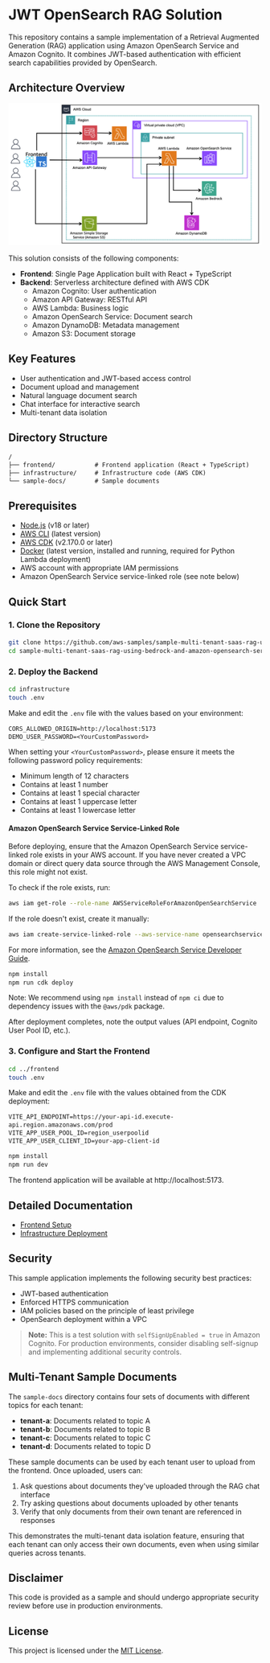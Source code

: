 # JWT OpenSearch RAG Solution

This repository contains a sample implementation of a Retrieval Augmented Generation (RAG) application using Amazon OpenSearch Service and Amazon Cognito. It combines JWT-based authentication with efficient search capabilities provided by OpenSearch.

## Architecture Overview

![Architecture Diagram](./architecture-diagram.png)

This solution consists of the following components:

- **Frontend**: Single Page Application built with React + TypeScript
- **Backend**: Serverless architecture defined with AWS CDK
  - Amazon Cognito: User authentication
  - Amazon API Gateway: RESTful API
  - AWS Lambda: Business logic
  - Amazon OpenSearch Service: Document search
  - Amazon DynamoDB: Metadata management
  - Amazon S3: Document storage

## Key Features

- User authentication and JWT-based access control
- Document upload and management
- Natural language document search
- Chat interface for interactive search
- Multi-tenant data isolation

## Directory Structure

```
/
├── frontend/           # Frontend application (React + TypeScript)
├── infrastructure/     # Infrastructure code (AWS CDK)
└── sample-docs/        # Sample documents
```

## Prerequisites

- [Node.js](https://nodejs.org/) (v18 or later)
- [AWS CLI](https://aws.amazon.com/cli/) (latest version)
- [AWS CDK](https://aws.amazon.com/cdk/) (v2.170.0 or later)
- [Docker](https://www.docker.com/) (latest version, installed and running, required for Python Lambda deployment)
- AWS account with appropriate IAM permissions
- Amazon OpenSearch Service service-linked role (see note below)

## Quick Start


### 1. Clone the Repository

```bash
git clone https://github.com/aws-samples/sample-multi-tenant-saas-rag-using-bedrock-and-amazon-opensearch-service-with-jwt.git
cd sample-multi-tenant-saas-rag-using-bedrock-and-amazon-opensearch-service-with-jwt
```

### 2. Deploy the Backend

```bash
cd infrastructure
touch .env
```

Make and edit the `.env` file with the values based on your environment:

```
CORS_ALLOWED_ORIGIN=http://localhost:5173
DEMO_USER_PASSWORD=<YourCustomPassword>
```

When setting your `<YourCustomPassword>`, please ensure it meets the following password policy requirements:
- Minimum length of 12 characters
- Contains at least 1 number
- Contains at least 1 special character
- Contains at least 1 uppercase letter
- Contains at least 1 lowercase letter

#### Amazon OpenSearch Service Service-Linked Role

Before deploying, ensure that the Amazon OpenSearch Service service-linked role exists in your AWS account. If you have never created a VPC domain or direct query data source through the AWS Management Console, this role might not exist.

To check if the role exists, run:

```bash
aws iam get-role --role-name AWSServiceRoleForAmazonOpenSearchService
```

If the role doesn't exist, create it manually:

```bash
aws iam create-service-linked-role --aws-service-name opensearchservice.amazonaws.com
```

For more information, see the [Amazon OpenSearch Service Developer Guide](https://docs.aws.amazon.com/opensearch-service/latest/developerguide/slr-aos.html#create-slr).

```bash
npm install
npm run cdk deploy
```

Note: We recommend using `npm install` instead of `npm ci` due to dependency issues with the `@aws/pdk` package.

After deployment completes, note the output values (API endpoint, Cognito User Pool ID, etc.).

### 3. Configure and Start the Frontend

```bash
cd ../frontend
touch .env
```

Make and edit the `.env` file with the values obtained from the CDK deployment:

```
VITE_API_ENDPOINT=https://your-api-id.execute-api.region.amazonaws.com/prod
VITE_APP_USER_POOL_ID=region_userpoolid
VITE_APP_USER_CLIENT_ID=your-app-client-id
```

```bash
npm install
npm run dev
```

The frontend application will be available at http://localhost:5173.

## Detailed Documentation

- [Frontend Setup](./frontend/README.md)
- [Infrastructure Deployment](./infrastructure/README.md)

## Security

This sample application implements the following security best practices:

- JWT-based authentication
- Enforced HTTPS communication
- IAM policies based on the principle of least privilege
- OpenSearch deployment within a VPC

> **Note:** This is a test solution with `selfSignUpEnabled = true` in Amazon Cognito. For production environments, consider disabling self-signup and implementing additional security controls.

## Multi-Tenant Sample Documents

The `sample-docs` directory contains four sets of documents with different topics for each tenant:

- **tenant-a**: Documents related to topic A
- **tenant-b**: Documents related to topic B
- **tenant-c**: Documents related to topic C
- **tenant-d**: Documents related to topic D

These sample documents can be used by each tenant user to upload from the frontend. Once uploaded, users can:

1. Ask questions about documents they've uploaded through the RAG chat interface
2. Try asking questions about documents uploaded by other tenants
3. Verify that only documents from their own tenant are referenced in responses

This demonstrates the multi-tenant data isolation feature, ensuring that each tenant can only access their own documents, even when using similar queries across tenants.

## Disclaimer

This code is provided as a sample and should undergo appropriate security review before use in production environments.

## License

This project is licensed under the [MIT License](LICENSE).